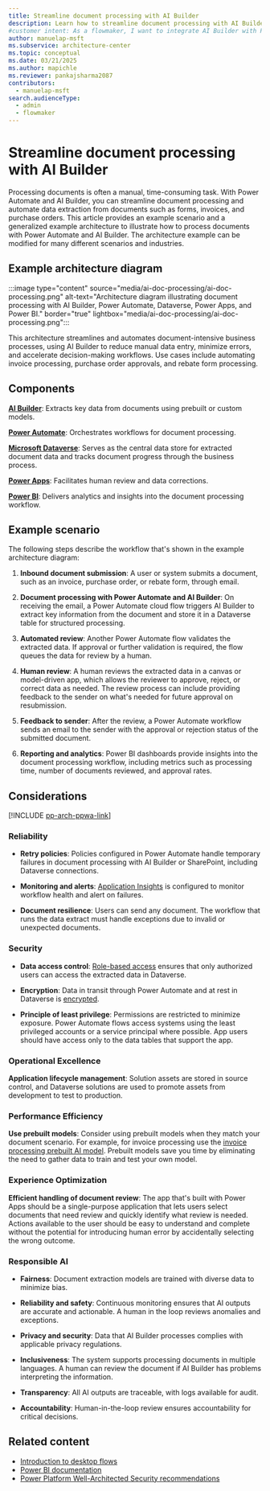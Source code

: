 ```yaml
---
title: Streamline document processing with AI Builder
description: Learn how to streamline document processing with AI Builder and Power Automate to automate data extraction and enhance workflow efficiency.
#customer intent: As a flowmaker, I want to integrate AI Builder with Power Automate so that I can process documents automatically.
author: manuelap-msft
ms.subservice: architecture-center
ms.topic: conceptual
ms.date: 03/21/2025
ms.author: mapichle
ms.reviewer: pankajsharma2087
contributors:
  - manuelap-msft
search.audienceType:
  - admin
  - flowmaker
---
```


# Streamline document processing with AI Builder

Processing documents is often a manual, time-consuming task. With Power Automate and AI Builder, you can streamline document processing and automate data extraction from documents such as forms, invoices, and purchase orders. This article provides an example scenario and a generalized example architecture to illustrate how to process documents with Power Automate and AI Builder. The architecture example can be modified for many different scenarios and industries.

## Example architecture diagram

:::image type="content" source="media/ai-doc-processing/ai-doc-processing.png" alt-text="Architecture diagram illustrating document processing with AI Builder, Power Automate, Dataverse, Power Apps, and Power BI." border="true" lightbox="media/ai-doc-processing/ai-doc-processing.png":::

This architecture streamlines and automates document-intensive business processes, using AI Builder to reduce manual data entry, minimize errors, and accelerate decision-making workflows. Use cases include automating invoice processing, purchase order approvals, and rebate form processing.

## Components

[**AI Builder**](/ai-builder/overview): Extracts key data from documents using prebuilt or custom models.

[**Power Automate**](/power-automate/): Orchestrates workflows for document processing.

[**Microsoft Dataverse**](/power-apps/maker/data-platform/): Serves as the central data store for extracted document data and tracks document progress through the business process.

[**Power Apps**](/power-apps/): Facilitates human review and data corrections.

[**Power BI**](/power-bi/): Delivers analytics and insights into the document processing workflow.

## Example scenario

The following steps describe the workflow that's shown in the example architecture diagram:

1. **Inbound document submission**: A user or system submits a document, such as an invoice, purchase order, or rebate form, through email.

1. **Document processing with Power Automate and AI Builder**: On receiving the email, a Power Automate cloud flow triggers AI Builder to extract key information from the document and store it in a Dataverse table for structured processing.

1. **Automated review**: Another Power Automate flow validates the extracted data. If approval or further validation is required, the flow queues the data for review by a human.

1. **Human review**: A human reviews the extracted data in a canvas or model-driven app, which allows the reviewer to approve, reject, or correct data as needed. The review process can include providing feedback to the sender on what's needed for future approval on resubmission.

1. **Feedback to sender**: After the review, a Power Automate workflow sends an email to the sender with the approval or rejection status of the submitted document.

1. **Reporting and analytics**: Power BI dashboards provide insights into the document processing workflow, including metrics such as processing time, number of documents reviewed, and approval rates.

## Considerations

[!INCLUDE [pp-arch-ppwa-link](../../includes/pp-arch-ppwa-link.md)]

### Reliability

- **Retry policies**: Policies configured in Power Automate handle temporary failures in document processing with AI Builder or SharePoint, including Dataverse connections.

- **Monitoring and alerts**: [Application Insights](/power-platform/admin/app-insights-cloud-flow) is configured to monitor workflow health and alert on failures.

- **Document resilience**: Users can send any document. The workflow that runs the data extract must handle exceptions due to invalid or unexpected documents.

### Security

- **Data access control**: [Role-based access](/power-platform/admin/database-security) ensures that only authorized users can access the extracted data in Dataverse.

- **Encryption**: Data in transit through Power Automate and at rest in Dataverse is [encrypted](/power-platform/admin/about-encryption).

- **Principle of least privilege**: Permissions are restricted to minimize exposure. Power Automate flows access systems using the least privileged accounts or a service principal where possible. App users should have access only to the data tables that support the app.

### Operational Excellence

**Application lifecycle management**: Solution assets are stored in source control, and Dataverse solutions are used to promote assets from development to test to production.

### Performance Efficiency

**Use prebuilt models**: Consider using prebuilt models when they match your document scenario. For example, for invoice processing use the [invoice processing prebuilt AI model](/ai-builder/prebuilt-invoice-processing). Prebuilt models save you time by eliminating the need to gather data to train and test your own model.

### Experience Optimization

**Efficient handling of document review**: The app that's built with Power Apps should be a single-purpose application that lets users select documents that need review and quickly identify what review is needed. Actions available to the user should be easy to understand and complete without the potential for introducing human error by accidentally selecting the wrong outcome.

### Responsible AI

- **Fairness**: Document extraction models are trained with diverse data to minimize bias.

- **Reliability and safety**: Continuous monitoring ensures that AI outputs are accurate and actionable. A human in the loop reviews anomalies and exceptions.

- **Privacy and security**: Data that AI Builder processes complies with applicable privacy regulations.

- **Inclusiveness**: The system supports processing documents in multiple languages. A human can review the document if AI Builder has problems interpreting the information.

- **Transparency**: All AI outputs are traceable, with logs available for audit.

- **Accountability**: Human-in-the-loop review ensures accountability for critical decisions.

## Related content

- [Introduction to desktop flows](/power-automate/desktop-flows/introduction)
- [Power BI documentation](/power-bi)
- [Power Platform Well-Architected Security recommendations](/power-platform/well-architected/security/)
